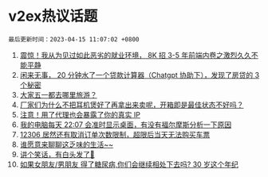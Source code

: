 # v2ex热议话题

`最后更新时间：2023-04-15 11:07:02 +0800`

1. [震惊！我从为见过如此恶劣的就业环境， 8K 招 3-5 年前端内卷之激烈久久不能平静](https://www.v2ex.com/t/932520)
1. [闲来无事， 20 分钟水了一个贷款计算器（Chatgpt 协助下），发现了房贷的 3 个秘密](https://www.v2ex.com/t/932456)
1. [大家五一都去哪里旅游？](https://www.v2ex.com/t/932494)
1. [厂家们为什么不把耳机煲好了再拿出来卖呢，开箱即是最佳状态不好吗？](https://www.v2ex.com/t/932605)
1. [注意！用了代理也会暴露了你的真实 IP](https://www.v2ex.com/t/932532)
1. [我的电脑每天 22:07 会准时显示桌面，有没有福尔摩斯分析一下原因](https://www.v2ex.com/t/932478)
1. [12306 居然还有取消订单次数限制，超限后当天无法购买车票](https://www.v2ex.com/t/932535)
1. [谁愿意来聊聊这乏味的生活~~](https://www.v2ex.com/t/932563)
1. [讲个笑话，有白头发了🥵](https://www.v2ex.com/t/932623)
1. [如果女朋友/男朋友 得了糖尿病,你们会继续相处下去吗?
30 岁这个年纪](https://www.v2ex.com/t/932584)

